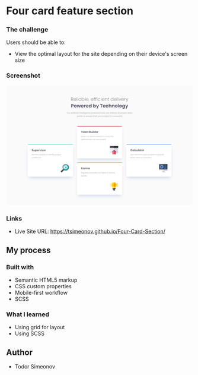 # Four card feature section 

### The challenge

Users should be able to:

- View the optimal layout for the site depending on their device's screen size

### Screenshot

![](./design/desktop-design.jpg)

### Links

- Live Site URL: https://tsimeonov.github.io/Four-Card-Section/

## My process

### Built with

- Semantic HTML5 markup
- CSS custom properties
- Mobile-first workflow
- SCSS

### What I learned

- Using grid for layout
- Using SCSS

## Author

- Todor Simeonov
 
